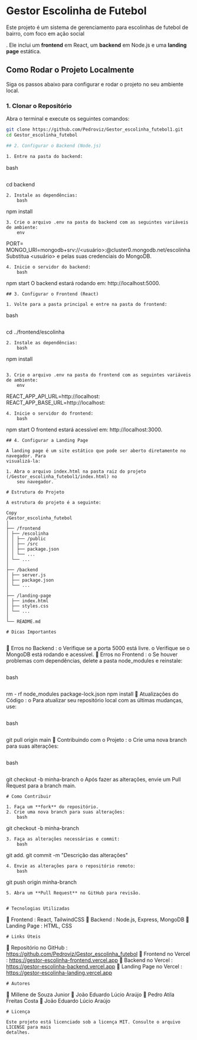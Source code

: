 # Gestor Escolinha de Futebol

Este projeto é um sistema de gerenciamento para escolinhas de futebol de bairro, com foco em ação social

. Ele inclui um **frontend** em React, um **backend** em Node.js e uma **landing page** estática.

## Como Rodar o Projeto Localmente

Siga os passos abaixo para configurar e rodar o projeto no seu ambiente local.

### 1. Clonar o Repositório

Abra o terminal e execute os seguintes comandos:

```bash
git clone https://github.com/Pedroviz/Gestor_escolinha_futebol1.git
cd Gestor_escolinha_futebol

## 2. Configurar o Backend (Node.js)

1. Entre na pasta do backend:

```
bash
```
```
cd backend
```
2. Instale as dependências:
    bash

```
npm install
```
3. Crie o arquivo .env na pasta do backend com as seguintes variáveis de ambiente:
    env

```
PORT=
MONGO_URI=mongodb+srv://<usuário>:<senha>@cluster0.mongodb.net/escolinha
Substitua <usuário> e <senha> pelas suas credenciais do MongoDB.
```
4. Inicie o servidor do backend:
    bash

```
npm start
O backend estará rodando em: http://localhost:5000.
```
## 3. Configurar o Frontend (React)

1. Volte para a pasta principal e entre na pasta do frontend:

```
bash
```
```
cd ../frontend/escolinha
```
2. Instale as dependências:
    bash

```
npm install
```

3. Crie o arquivo .env na pasta do frontend com as seguintes variáveis de ambiente:
    env

```
REACT_APP_API_URL=http://localhost:
REACT_APP_BASE_URL=http://localhost:
```
4. Inicie o servidor do frontend:
    bash

```
npm start
O frontend estará acessível em: http://localhost:3000.
```
## 4. Configurar a Landing Page

A landing page é um site estático que pode ser aberto diretamente no navegador. Para
visualizá-la:

1. Abra o arquivo index.html na pasta raiz do projeto (/Gestor_escolinha_futebol1/index.html) no
    seu navegador.

# Estrutura do Projeto

A estrutura do projeto é a seguinte:

Copy
/Gestor_escolinha_futebol
│
├── /frontend
│ ├── /escolinha
│ │ ├── /public
│ │ ├── /src
│ │ ├── package.json
│ │ └── ...
│ └── ...
│
├── /backend
│ ├── server.js
│ ├── package.json
│ └── ...
│
├── /landing-page
│ ├── index.html
│ ├── styles.css
│ └── ...
│
└── README.md

# Dicas Importantes


```
 Erros no Backend :
o Verifique se a porta 5000 está livre.
o Verifique se o MongoDB está rodando e acessível.
 Erros no Frontend :
o Se houver problemas com dependências, delete a pasta node_modules e
reinstale:
```
```
bash
```
```
rm - rf node_modules package-lock.json
npm install
 Atualizações do Código :
o Para atualizar seu repositório local com as últimas mudanças, use:
```
```
bash
```
```
git pull origin main
 Contribuindo com o Projeto :
o Crie uma nova branch para suas alterações:
```
```
bash
```
```
git checkout -b minha-branch
o Após fazer as alterações, envie um Pull Request para a branch main.
```
# Como Contribuir

1. Faça um **fork** do repositório.
2. Crie uma nova branch para suas alterações:
    bash

```
git checkout -b minha-branch
```
3. Faça as alterações necessárias e commit:
    bash

```
git add.
git commit -m "Descrição das alterações"
```
4. Envie as alterações para o repositório remoto:
    bash

```
git push origin minha-branch
```
5. Abra um **Pull Request** no GitHub para revisão.


# Tecnologias Utilizadas

```
 Frontend : React, TailwindCSS
 Backend : Node.js, Express, MongoDB
 Landing Page : HTML, CSS
```
# Links Úteis

```
 Repositório no GitHub : https://github.com/Pedroviz/Gestor_escolinha_futebol
 Frontend no Vercel : https://gestor-escolinha-frontend.vercel.app
 Backend no Vercel : https://gestor-escolinha-backend.vercel.app
 Landing Page no Vercel : https://gestor-escolinha-landing.vercel.app
```
# Autores

```
 Millene de Souza Junior
 João Eduardo Lúcio Araújo
 Pedro Atila Freitas Costa
 João Eduardo Lúcio Araújo
```
# Licença

Este projeto está licenciado sob a licença MIT. Consulte o arquivo LICENSE para mais
detalhes.
